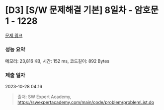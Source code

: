 # [D3] [S/W 문제해결 기본] 8일차 - 암호문1 - 1228 

[문제 링크](https://swexpertacademy.com/main/code/problem/problemDetail.do?contestProbId=AV14w-rKAHACFAYD) 

### 성능 요약

메모리: 23,816 KB, 시간: 152 ms, 코드길이: 892 Bytes

### 제출 일자

2023-10-28 04:16



> 출처: SW Expert Academy, https://swexpertacademy.com/main/code/problem/problemList.do